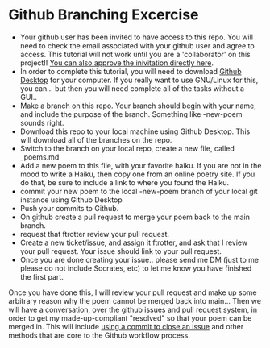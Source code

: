 
Github Branching Excercise
=======================

* Your github user has been invited to have access to this repo. You will need to check the email associated with your github user and agree to access. This tutorial will not work until you are a 'collaborator' on this project!! [You can also approve the inivitation directly here](https://github.com/ftrotter/PoetryGitTutorial/invitations). 
* In order to complete this tutorial, you will need to download [Github Desktop](https://desktop.github.com/) for your computer. If you really want to use GNU/Linux for this, you can... but then you will need complete all of the tasks without a GUI..
* Make a branch on this repo. Your branch should begin with your name, and include the purpose of the branch. Something like <yourname>-new-poem sounds right.
* Download this repo to your local machine using Github Desktop. This will download all of the branches on the repo. 
* Switch to the branch on your local repo, create a new file, called <yourname>_poems.md 
* Add a new poem to this file, with your favorite haiku. If you are not in the mood to write a Haiku, then copy one from an online poetry site. If you do that, be sure to include a link to where you found the Haiku. 
* commit your new poem to the local <yourname>-new-poem branch of your local git instance using Github Desktop
* Push your commits to Github.
* On github create a pull request to merge your poem back to the main branch. 
* request that ftrotter review your pull request. 
* Create a new ticket/issue, and assign it ftrotter, and ask that I review your pull request. Your issue should link to your pull request. 
* Once you are done creating your issue.. please send me DM (just to me please do not include Socrates, etc) to let me know you have finished the first part. 

Once you have done this, I will review your pull request and make up some arbitrary reason why the poem cannot be merged back into main... 
Then we will have a conversation, over the github issues and pull request system, in order to get my made-up-compliant "resolved" so that your poem can be merged in. 
This will include [using a commit to close an issue](https://github.blog/2013-01-22-closing-issues-via-commit-messages/) and other methods that are core to the Github workflow process. 


